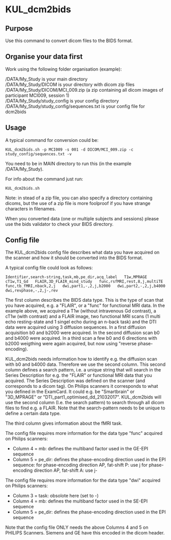 # KUL_dcm2bids

## Purpose

Use this command to convert dicom files to the BIDS format.



## Organise your data first

Work using the following folder organisation (example):

/DATA/My_Study is your main directory  
/DATA/My_Study/DICOM is your directory with dicom zip files  
/DATA/My_Study/DICOM/MCI_009.zip (a zip containing all dicom images of participant MCI009, session 1)  
/DATA/My_Study/study_config is your config directory  
/DATA/My_Study/study_config/sequences.txt is your config file for dcm2bids  



## Usage

A typical command for conversion could be:  

`KUL_dcm2bids.sh -p MCI009 -s 001 -d DICOM/MCI_009.zip -c study_config/sequences.txt -v`



You need to be in MAIN directory to run this (in the example /DATA/My_Study).

For info about the command just run:

`KUL_dcm2bids.sh`

Note: in stead of a zip file, you can also specify a directory containing dicoms, but the use of a zip file is more foolproof if you have strange characters in filenames.

When you converted data (one or multiple subjects and sessions) please use the bids validator to check your BIDS directory.



## Config file

The KUL_dcm2bids config file describes what data you have acquired on the scanner and how it should be converted into the BIDS format.

A typical config file could look as follows:

`Identifier,search-string,task,mb,pe_dir,acq_label  
T1w,MPRAGE  
cT1w,T1_Gd  
FLAIR,3D_FLAIR_mind_study  
func,rsfMRI,rest,8,j,multiTE  
func,tb_fMRI,nback,2,j  
dwi,part1,-,2,j,b2000  
dwi,part2,-,2,j,b4000  
dwi,revphase,-,2,j-,rev`  


The first column describes the BIDS data type. This is the type of scan that you have acquired, e.g. a "FLAIR", or a "func" for functional MRI data.
In the example above, we acquired a T1w (without intravenous Gd contrast), a cT1w (with contrast) and a FLAIR image, two functional MRI scans (1 multi echo resting-state and 1 singel echo during an n-back task) and the DTI data were acquired using 3 diffusion sequences. In a first diffusion acquisition b0 and b2000 were acquired. In the second diffusion scan b0 and b4000 were acquired. In a third scan a few b0 and 6 directions with b2000 weigthing were again acquired, but now using "reverse phase-encoding). 



KUL_dcm2bids needs information how to identify e.g. the diffusion scan with b0 and b4000 data. Therefore we use the second column. This second column defines a search pattern, i.e. a unique string that will search in the Series Description for e.g. the "FLAIR" or functional MRI data that you acquired. The Series Description was defined on the scanner (and corresponds to a dicom tag). On Philips scanners it corresponds to what you defined in the ExamCard. It could e.g. be "Smartbrain" or "3D_MPRAGE" or "DTI_part1_optimised_dd_21032017". 
KUL_dcm2bids will use the second column (I.e. the search pattern) to search through all dicom files to find e.g. a FLAIR.
Note that the search-pattern needs to be unique to define a certain data type. 



The third column gives information about the fMRI task. 



The config file requires more information for the data type "func" acquired on Philips scanners:

- Column 4 = mb: defines the multiband factor used in the GE-EPI sequence
- Column 5 = pe_dir: defines the phase-encoding direction used in the EPI sequence:
    for phase-encoding direction AP, fat-shift P: use j
    for phase-encoding direction AP, fat-shift A: use j-

The config file requires more information for the data type "dwi" acquired on Philips scanners:

- Column 3 = task: obsolote here (set to -)
- Column 4 = mb: defines the multiband factor used in the SE-EPI sequence
- Column 5 = pe_dir: defines the phase-encoding direction used in the EPI sequence

Note that the config file ONLY needs the above Columns 4 and 5 on PHILIPS Scanners. Siemens and GE have this encoded in the dicom header.
